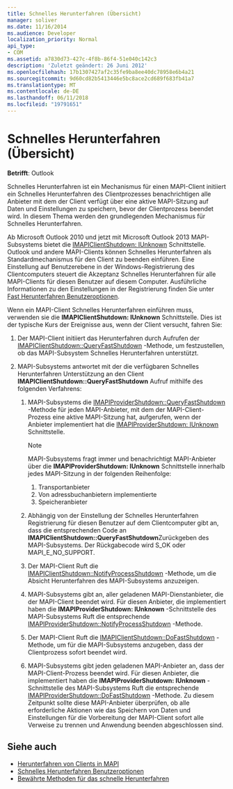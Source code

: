 ```yaml
---
title: Schnelles Herunterfahren (Übersicht)
manager: soliver
ms.date: 11/16/2014
ms.audience: Developer
localization_priority: Normal
api_type:
- COM
ms.assetid: a7830d73-427c-4f8b-86f4-51e040c142c3
description: 'Zuletzt geändert: 26 Juni 2012'
ms.openlocfilehash: 17b1307427af2c35fe9ba8ee40dc78958e6b4a21
ms.sourcegitcommit: 9d60cd82b5413446e5bc8ace2cd689f683fb41a7
ms.translationtype: MT
ms.contentlocale: de-DE
ms.lasthandoff: 06/11/2018
ms.locfileid: "19791651"
---
```

# <a name="fast-shutdown-overview"></a>Schnelles Herunterfahren (Übersicht)

**Betrifft**: Outlook 
  
Schnelles Herunterfahren ist ein Mechanismus für einen MAPI-Client initiiert ein Schnelles Herunterfahren des Clientprozesses benachrichtigen alle Anbieter mit dem der Client verfügt über eine aktive MAPI-Sitzung auf Daten und Einstellungen zu speichern, bevor der Clientprozess beendet wird. In diesem Thema werden den grundlegenden Mechanismus für Schnelles Herunterfahren. 

Ab Microsoft Outlook 2010 und jetzt mit Microsoft Outlook 2013 MAPI-Subsystems bietet die [IMAPIClientShutdown: IUnknown](imapiclientshutdowniunknown.md) Schnittstelle. Outlook und andere MAPI-Clients können Schnelles Herunterfahren als Standardmechanismus für den Client zu beenden einführen. Eine Einstellung auf Benutzerebene in der Windows-Registrierung des Clientcomputers steuert die Akzeptanz Schnelles Herunterfahren für alle MAPI-Clients für diesen Benutzer auf diesem Computer. Ausführliche Informationen zu den Einstellungen in der Registrierung finden Sie unter [Fast Herunterfahren Benutzeroptionen](fast-shutdown-user-options.md).
  
Wenn ein MAPI-Client Schnelles Herunterfahren einführen muss, verwenden sie die **IMAPIClientShutdown: IUnknown** Schnittstelle. Dies ist der typische Kurs der Ereignisse aus, wenn der Client versucht, fahren Sie: 
  
1. Der MAPI-Client initiiert das Herunterfahren durch Aufrufen der [IMAPIClientShutdown::QueryFastShutdown](imapiclientshutdown-queryfastshutdown.md) -Methode, um festzustellen, ob das MAPI-Subsystem Schnelles Herunterfahren unterstützt. 
    
2. MAPI-Subsystems antwortet mit der die verfügbaren Schnelles Herunterfahren Unterstützung an den Client **IMAPIClientShutdown::QueryFastShutdown** Aufruf mithilfe des folgenden Verfahrens: 
    
    1. MAPI-Subsystems die [IMAPIProviderShutdown::QueryFastShutdown](imapiprovidershutdown-queryfastshutdown.md) -Methode für jeden MAPI-Anbieter, mit dem der MAPI-Client-Prozess eine aktive MAPI-Sitzung hat, aufgerufen, wenn der Anbieter implementiert hat die [IMAPIProviderShutdown: IUnknown](imapiprovidershutdowniunknown.md) Schnittstelle. 
        
       > [!NOTE]
       >  MAPI-Subsystems fragt immer und benachrichtigt MAPI-Anbieter über die **IMAPIProviderShutdown: IUnknown** Schnittstelle innerhalb jedes MAPI-Sitzung in der folgenden Reihenfolge:
       > 1. Transportanbieter
       > 2. Von adressbuchanbietern implementierte
       > 3. Speicheranbieter 
    
    2. Abhängig von der Einstellung der Schnelles Herunterfahren Registrierung für diesen Benutzer auf dem Clientcomputer gibt an, dass die entsprechenden Code an **IMAPIClientShutdown::QueryFastShutdown**Zurückgeben des MAPI-Subsystems. Der Rückgabecode wird S_OK oder MAPI_E_NO_SUPPORT.
        
    3. Der MAPI-Client Ruft die [IMAPIClientShutdown::NotifyProcessShutdown](imapiclientshutdown-notifyprocessshutdown.md) -Methode, um die Absicht Herunterfahren des MAPI-Subsystems anzuzeigen. 
        
    4. MAPI-Subsystems gibt an, aller geladenen MAPI-Dienstanbieter, die der MAPI-Client beendet wird. Für diesen Anbieter, die implementiert haben die **IMAPIProviderShutdown: IUnknown** -Schnittstelle des MAPI-Subsystems Ruft die entsprechende [IMAPIProviderShutdown::NotifyProcessShutdown](imapiprovidershutdown-notifyprocessshutdown.md) -Methode. 
        
    5. Der MAPI-Client Ruft die [IMAPIClientShutdown::DoFastShutdown](imapiclientshutdown-dofastshutdown.md) -Methode, um für die MAPI-Subsystems anzugeben, dass der Clientprozess sofort beendet wird. 
        
    6. MAPI-Subsystems gibt jeden geladenen MAPI-Anbieter an, dass der MAPI-Client-Prozess beendet wird. Für diesen Anbieter, die implementiert haben die **IMAPIProviderShutdown: IUnknown** -Schnittstelle des MAPI-Subsystems Ruft die entsprechende [IMAPIProviderShutdown::DoFastShutdown](imapiprovidershutdown-dofastshutdown.md) -Methode. Zu diesem Zeitpunkt sollte diese MAPI-Anbieter überprüfen, ob alle erforderliche Aktionen wie das Speichern von Daten und Einstellungen für die Vorbereitung der MAPI-Client sofort alle Verweise zu trennen und Anwendung beenden abgeschlossen sind. 
    
## <a name="see-also"></a>Siehe auch

- [Herunterfahren von Clients in MAPI](client-shutdown-in-mapi.md)
- [Schnelles Herunterfahren Benutzeroptionen](fast-shutdown-user-options.md)
- [Bewährte Methoden für das schnelle Herunterfahren](best-practices-for-fast-shutdown.md)

